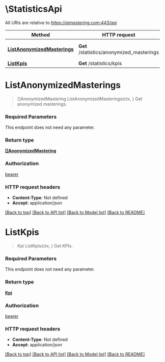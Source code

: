 # \StatisticsApi

All URIs are relative to *https://aimastering.com:443/api*

Method | HTTP request | Description
------------- | ------------- | -------------
[**ListAnonymizedMasterings**](StatisticsApi.md#ListAnonymizedMasterings) | **Get** /statistics/anonymized_masterings | Get anonymized masterings.
[**ListKpis**](StatisticsApi.md#ListKpis) | **Get** /statistics/kpis | Get KPIs.


# **ListAnonymizedMasterings**
> []AnonymizedMastering ListAnonymizedMasterings(ctx, )
Get anonymized masterings.

### Required Parameters
This endpoint does not need any parameter.

### Return type

[**[]AnonymizedMastering**](AnonymizedMastering.md)

### Authorization

[bearer](../README.md#bearer)

### HTTP request headers

 - **Content-Type**: Not defined
 - **Accept**: application/json

[[Back to top]](#) [[Back to API list]](../README.md#documentation-for-api-endpoints) [[Back to Model list]](../README.md#documentation-for-models) [[Back to README]](../README.md)

# **ListKpis**
> Kpi ListKpis(ctx, )
Get KPIs.

### Required Parameters
This endpoint does not need any parameter.

### Return type

[**Kpi**](Kpi.md)

### Authorization

[bearer](../README.md#bearer)

### HTTP request headers

 - **Content-Type**: Not defined
 - **Accept**: application/json

[[Back to top]](#) [[Back to API list]](../README.md#documentation-for-api-endpoints) [[Back to Model list]](../README.md#documentation-for-models) [[Back to README]](../README.md)


